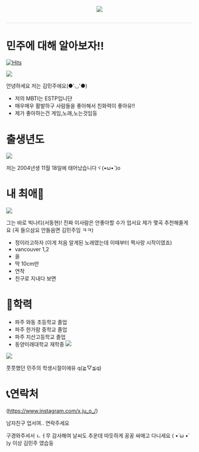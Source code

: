 <div align= "center">
    <img src="https://capsule-render.vercel.app/api?type=waving&color=0:f4e6e6,100:955690&height=180&text=welcome!!&animation=fadeIn&fontColor=ffffff&fontSize=70" />
    </div>
    <div style="text-align: left;"> 
    <h2 style="border-bottom: 1px solid #d8dee4; color: #282d33;">  </h2>  
    <div style="font-weight: 700; font-size: 15px; text-align: left; color: #282d33;">  </div> 
    </div>
    
# 민주에 대해 알아보자!!   

[![Hits](https://hits.seeyoufarm.com/api/count/incr/badge.svg?url=https%3A%2F%2Fgithub.com%2Fminjudo&count_bg=%23BBA5E9&title_bg=%23ED98CF&icon=&icon_color=%23291E28&title=hits&edge_flat=false)](https://hits.seeyoufarm.com)

![](https://i.pinimg.com/564x/f2/93/36/f2933607f9c37141813f2165f74c0efe.jpg)

 안녕하세요 저는  김민주에요(●'◡'●)
-  저의 MBTI는 ESTP입니댠
-  매우매우 활발하구 사람들을 좋아해서 친화력이 좋아유!!
-  제가 좋아하는건 게임,노래,노는것임둥 


# 출생년도


![](https://i.pinimg.com/564x/b2/a7/af/b2a7af8147ec024b6aeb4fe80fa35c4f.jpg)



저는 2004년생 11월 18일에 태어났습니다ヾ(•ω•`)o


# 내 최애🤍

![](https://search.pstatic.net/common/?src=http%3A%2F%2Fblogfiles.naver.net%2FMjAyMzA2MDhfMTM4%2FMDAxNjg2MTk5NjIwNjky.REH59jZexDrpgPQGzq8Kw3gbLbjnweyWnoL4-BCbDCMg.MMW90LPnmyhRi4rAWcFrldUL8xBvqn4iU9uD7v3dbnYg.JPEG.qkrdmsdhr95%2FIMG_7060.jpg&type=sc960_832)


그는 바로 빅나티(서동현)! 진짜 이사람은 안좋아할 수가 업서요 제가 몇곡 추천해줄게요 
(꼭 들으삼요 안들음면 김민주임 ㅋㅋ)

- 정이라고하자
(이게 처음 알게된 노래였는데 이때부터 짝사랑 시작이였죠)  
- vancouver 1,2
- 을
- 딱 10cm만
- 연착
- 친구로 지내다 보면


# 🏫학력
- 파주 와동 초등학교 졸업
- 파주 한가람 중학교 졸업
- 파주 지산고등학교 졸업
- 동양미래대학교 재학중
![](https://lh3.googleusercontent.com/pw/ADCreHfk2fEU2uNEI-66DFu2WrC-RuaYvrIVSafSLZvc9CYqiowrL8BvhGR7mi685ov2IgjvHOzFA_5MOpAyY-juJCqzmWSByPkwztbooPkInxckk21HY5WIuz_TEHs76-zMnetUlLi4U0ldL1f9XeJS5RiQE3s8dMK3MJ_JGWFh_sIcwWDraFoMiydgAS_pyRa3mji_cnkwqgHPOdDy6Dns1Un6lI3wjIUqnIimbrzb6thydAm8Dddzv26fW-kCBOZ4ULWrDrxLvpZW0RHfZjJ1ZtW_8cTVzMHHYixPu3sIo0xXMmSRjELUpwLQcamJ3M2VzU6iHYzjVyP07yKMhxnzlz6rHD1dLeGRStGdmkFq1Y4vsxCXfni7FB2rX2S7N4u9HhLvb2JRnqWlHjZvylWsio-7LhSR_60epH_BxVte2-EqvJ44QaaQBDjmmecPHqNYFt1G9IbTVlPkoUdfjDwD8FXaujRoYxhSL6VpD-tnQaSdAnu5bIB0Jg0mp0ByK-sKiHZls4MCtTYJnjq02iinAP09rC2-WZFHIHcxm7ez6rkVIbe8c_Wa5EBLLjQj5trE3JWIWqkoK85koapxQJvz1HZdeBzHBdjTJZYix0TctFjl9txAl7PBINQ5cz5bBYq3HnSITyD1IulWk1JBzHAgPjKNmTcgX2xI7qiAXDUiaAM1ybWVJe1aReDuHcrmcnqZbnD5r-SR-ftKQZ2KvyKg4vr8Bp_483aSYVdU1HuZcyi3IFrFn-FcOl1XDA6UbKJkIFVgMGfWdsCHjh70OaVPcflfNLH35WOSav6Wx3A973XymKs8kK9tLLidS9Ry8pUb6EYzHTNKY6hEngRt_d_Lwuluec4RiWEV3KdKtvVohgkWfVZ5aivWnpc7EvBmLBK9Xrp3vQ=w923-h923-s-no-gm?authuser=0)
  
![](https://lh3.googleusercontent.com/pw/ADCreHcv4thGW47s6sjTidaK65DdurOmKBIDQOUCLw2DN6WhTyoaT9hU4aultNVSC2iEWFhYmV0JyV_ZIw2DtRFhvozklyYMNX8dmYe01yN555jFlnlfH3BRSXRpnrnB8yKa80gY0SXSJCkK3iSgq5IF-aR6271CpAMsw8eZjfl7WJmHtA3lgvlZww_3GCMsqq1-L-kxWj8lXAj9aujz0k5PqchII9dF8btCSDV-hNao8N3AApyB41Z26BjFUijzBX5qG8LT4MTvUxOrhN7d0iwypL6eyyp4k19XnNy7mA67H5YlB5pomo3mK0-4xVbBnvY9Ye_90PiRABFtPES2wjt755fy7PcZ_vOQFQ88T1e54N4cx06-xmkQgVoQFN0-fOBWdlhXCWV2TzU9Z1A-KOn1IWIfA6A7yFWy8QTrmWpN4OZN3Cv44EqKXFtcA3oj4sHOo57qGwidry8We7WeDr_UXJh1vmMw604NYBW6_8ZuGdRR2TS1J0sKGrGtF3Kj3YckyjKdj5TThtf6IFWpAcsKv3TeN05ssfNtzKchYmOtC7-ooxN8V1DXPFSE6kU5sAEFmLwdphfqhkGeoHAy5PBneQh9CXGKGoRiwCbDLjd82_nIiAwSyRBXMk7fRnhDuIVPuHixamuuzU6Oxr_gCP4kZHMHCE24JtQYfCZugoE5ttw3UmCj3wQ6FkN4thKVf0y7M4Q9PWH_9TZ3vnH7zqsJZdHQEWUGUFi9t681G0wtvW5YMWqh5dzfkIxVuVtD9OhIga5HXeVUGtbPpLG8zIuXHgq2aotYuPvNvnKKpzWZmkp6HqcsTibA-fsvYGWxC9X5k-9Idq3SClk422muBA_IsyJoIgDnXnBB2nBS_7-tn-BvhDr7mO4tdgSuAo3Pn8_2lgOVBg=w923-h923-s-no-gm?authuser=0)

풋풋했던 민주의 학생시절이에유 q(≧▽≦q)



# 📞연락처
(https://www.instagram.com/x.ju_o_/)

남자친구 업서여.. 연락주세요 

구경와주셔서 ㄴㅓ무 감사해여 날씨도 추운데 따듯하게 꽁꽁 싸매고 다니세요 ( •̀ ω •́ )y
이상 김민주 였습둥
